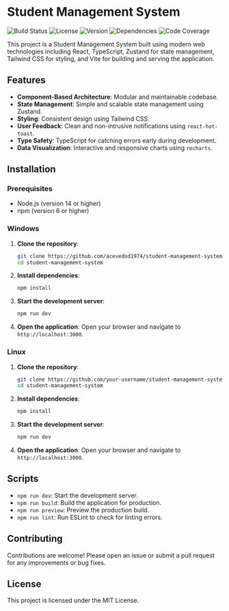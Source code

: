 # Student Management System

![Build Status](https://img.shields.io/github/actions/workflow/status/acevedod1974/student-management-system-V4/ci.yml)
![License](https://img.shields.io/github/license/acevedod1974/student-management-system-V4)
![Version](https://img.shields.io/github/package-json/v/acevedod1974/student-management-system-V4)
![Dependencies](https://img.shields.io/david/acevedod1974/student-management-system-V4)
![Code Coverage](https://img.shields.io/codecov/c/github/acevedod1974/student-management-system-V4)

This project is a Student Management System built using modern web technologies including React, TypeScript, Zustand for state management, Tailwind CSS for styling, and Vite for building and serving the application.

## Features

- **Component-Based Architecture**: Modular and maintainable codebase.
- **State Management**: Simple and scalable state management using Zustand.
- **Styling**: Consistent design using Tailwind CSS.
- **User Feedback**: Clean and non-intrusive notifications using `react-hot-toast`.
- **Type Safety**: TypeScript for catching errors early during development.
- **Data Visualization**: Interactive and responsive charts using `recharts`.

## Installation

### Prerequisites

- Node.js (version 14 or higher)
- npm (version 6 or higher)

### Windows

1. **Clone the repository**:

   ```sh
   git clone https://github.com/acevedod1974/student-management-system-V4.git
   cd student-management-system
   ```

2. **Install dependencies**:

   ```sh
   npm install
   ```

3. **Start the development server**:

   ```sh
   npm run dev
   ```

4. **Open the application**:
   Open your browser and navigate to `http://localhost:3000`.

### Linux

1. **Clone the repository**:

   ```sh
   git clone https://github.com/your-username/student-management-system.git
   cd student-management-system
   ```

2. **Install dependencies**:

   ```sh
   npm install
   ```

3. **Start the development server**:

   ```sh
   npm run dev
   ```

4. **Open the application**:
   Open your browser and navigate to `http://localhost:3000`.

## Scripts

- `npm run dev`: Start the development server.
- `npm run build`: Build the application for production.
- `npm run preview`: Preview the production build.
- `npm run lint`: Run ESLint to check for linting errors.

## Contributing

Contributions are welcome! Please open an issue or submit a pull request for any improvements or bug fixes.

## License

This project is licensed under the MIT License.
